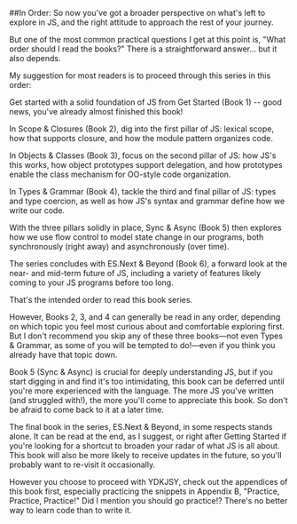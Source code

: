 
##In Order:
So now you've got a broader perspective on what's left to explore in JS, and the right attitude to approach the rest of your journey.

But one of the most common practical questions I get at this point is, "What order should I read the books?" There is a straightforward answer... but it also depends.

My suggestion for most readers is to proceed through this series in this order:

Get started with a solid foundation of JS from Get Started (Book 1) -- good news, you've already almost finished this book!

In Scope & Closures (Book 2), dig into the first pillar of JS: lexical scope, how that supports closure, and how the module pattern organizes code.

In Objects & Classes (Book 3), focus on the second pillar of JS: how JS's this works, how object prototypes support delegation, and how prototypes enable the class mechanism for OO-style code organization.

In Types & Grammar (Book 4), tackle the third and final pillar of JS: types and type coercion, as well as how JS's syntax and grammar define how we write our code.

With the three pillars solidly in place, Sync & Async (Book 5) then explores how we use flow control to model state change in our programs, both synchronously (right away) and asynchronously (over time).

The series concludes with ES.Next & Beyond (Book 6), a forward look at the near- and mid-term future of JS, including a variety of features likely coming to your JS programs before too long.

That's the intended order to read this book series.

However, Books 2, 3, and 4 can generally be read in any order, depending on which topic you feel most curious about and comfortable exploring first. But I don't recommend you skip any of these three books—not even Types & Grammar, as some of you will be tempted to do!—even if you think you already have that topic down.

Book 5 (Sync & Async) is crucial for deeply understanding JS, but if you start digging in and find it's too intimidating, this book can be deferred until you're more experienced with the language. The more JS you've written (and struggled with!), the more you'll come to appreciate this book. So don't be afraid to come back to it at a later time.

The final book in the series, ES.Next & Beyond, in some respects stands alone. It can be read at the end, as I suggest, or right after Getting Started if you're looking for a shortcut to broaden your radar of what JS is all about. This book will also be more likely to receive updates in the future, so you'll probably want to re-visit it occasionally.

However you choose to proceed with YDKJSY, check out the appendices of this book first, especially practicing the snippets in Appendix B, "Practice, Practice, Practice!" Did I mention you should go practice!? There's no better way to learn code than to write it.


